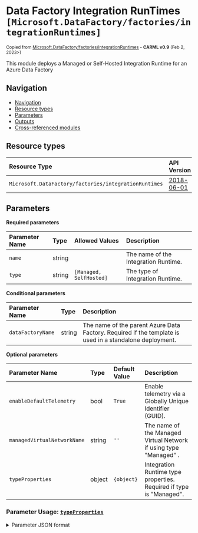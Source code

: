 # Data Factory Integration RunTimes `[Microsoft.DataFactory/factories/integrationRuntimes]`

<sup>Copied from [Microsoft.DataFactory/factories/integrationRuntimes](https://github.com/Azure/ResourceModules/tree/main/modules/Microsoft.DataFactory/factories/integrationRuntimes) - **CARML v0.9** (Feb 2, 2023>)</sup>

<!-- markdownlint-disable -->
<!-- spell-checker:disable -->

This module deploys a Managed or Self-Hosted Integration Runtime for an Azure Data Factory

## Navigation

- [Navigation](#navigation)
- [Resource types](#resource-types)
- [Parameters](#parameters)
- [Outputs](#outputs)
- [Cross-referenced modules](#cross-referenced-modules)

## Resource types

| Resource Type                                         | API Version                                                                                                                   |
| :---------------------------------------------------- | :---------------------------------------------------------------------------------------------------------------------------- |
| `Microsoft.DataFactory/factories/integrationRuntimes` | [2018-06-01](https://docs.microsoft.com/en-us/azure/templates/Microsoft.DataFactory/2018-06-01/factories/integrationRuntimes) |

## Parameters

**Required parameters**

| Parameter Name | Type   | Allowed Values          | Description                          |
| :------------- | :----- | :---------------------- | :----------------------------------- |
| `name`         | string |                         | The name of the Integration Runtime. |
| `type`         | string | `[Managed, SelfHosted]` | The type of Integration Runtime.     |

**Conditional parameters**

| Parameter Name    | Type   | Description                                                                                             |
| :---------------- | :----- | :------------------------------------------------------------------------------------------------------ |
| `dataFactoryName` | string | The name of the parent Azure Data Factory. Required if the template is used in a standalone deployment. |

**Optional parameters**

| Parameter Name              | Type   | Default Value | Description                                                         |
| :-------------------------- | :----- | :------------ | :------------------------------------------------------------------ |
| `enableDefaultTelemetry`    | bool   | `True`        | Enable telemetry via a Globally Unique Identifier (GUID).           |
| `managedVirtualNetworkName` | string | `''`          | The name of the Managed Virtual Network if using type "Managed" .   |
| `typeProperties`            | object | `{object}`    | Integration Runtime type properties. Required if type is "Managed". |

### Parameter Usage: [`typeProperties`](https://docs.microsoft.com/en-us/azure/templates/microsoft.datafactory/factories/integrationruntimes?tabs=bicep#integrationruntime-objects)

<details>

<summary>Parameter JSON format</summary>

```json
"typeProperties": {
    "value": {
        "computeProperties": {
            "location": "AutoResolve"
        }
    }
}
```

<details>

<summary>Bicep format</summary>

```bicep
typeProperties: {
    computeProperties: {
        location: 'AutoResolve'
    }
}
```

<details>
<p>

## Outputs

| Output Name         | Type   | Description                                                            |
| :------------------ | :----- | :--------------------------------------------------------------------- |
| `name`              | string | The name of the Integration Runtime.                                   |
| `resourceGroupName` | string | The name of the Resource Group the Integration Runtime was created in. |
| `resourceId`        | string | The resource ID of the Integration Runtime.                            |

## Cross-referenced modules

_None_
